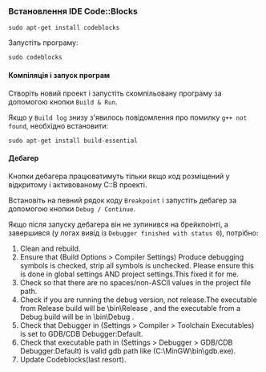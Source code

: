 ### Встановлення IDE Code::Blocks

~~~~
sudo apt-get install codeblocks
~~~~

Запустіть програму:
~~~~
sudo codeblocks
~~~~

#### Компіляція і запуск програм

Створіть новий проект і запустіть скомпільовану програму за допомогою кнопки `Build & Run`.

Якщо у `Build log` знизу з'явилось повідомлення про помилку `g++ not found`, необхідно встановити:
~~~~
sudo apt-get install build-essential
~~~~

#### Дебагер

Кнопки дебагера працюватимуть тільки якщо код розміщений у відкритому і активованому C::B проекті.

Встановіть на певний рядок коду `Breakpoint` і запустіть дебагер за допомогою кнопки `Debug / Continue`.

Якщо після запуску дебагера він не зупинився на брейкпоінті, а завершився (у логах вивід із `Debugger finished with status 0`), потрібно:

1. Clean and rebuild.
2. Ensure that (Build Options > Compiler Settings) Produce debugging symbols is checked, strip all symbols is unchecked. Please ensure this is done in global settings AND project settings.This fixed it for me.
3. Check so that there are no spaces/non-ASCII values in the project file path.
4. Check if you are running the debug version, not release.The executable from Release build will be \bin\Release , and the executable from a Debug build will be in \bin\Debug .
5. Check that Debugger in (Settings > Compiler > Toolchain Executables) is set to GDB/CDB Debugger:Default.
6. Check that executable path in (Settings > Debugger > GDB/CDB Debugger:Default) is valid gdb path like (C:\MinGW\bin\gdb.exe).
7. Update Codeblocks(last resort).

